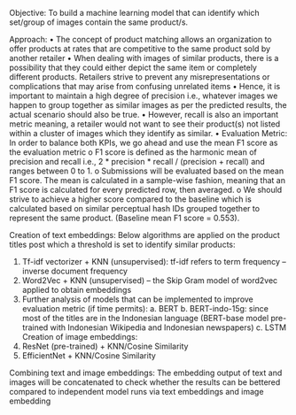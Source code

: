 Objective: To build a machine learning model that can identify which set/group of images contain the same product/s.

Approach:
•	The concept of product matching allows an organization to offer products at rates that are competitive to the same product sold by another retailer
•	When dealing with images of similar products, there is a possibility that they could either depict the same item or completely different products. Retailers strive to prevent any misrepresentations or complications that may arise from confusing unrelated items
•	Hence, it is important to maintain a high degree of precision i.e., whatever images we happen to group together as similar images as per the predicted results, the actual scenario should also be true.
•	However, recall is also an important metric meaning, a retailer would not want to see their product(s) not listed within a cluster of images which they identify as similar.
•	Evaluation Metric: In order to balance both KPIs, we go ahead and use the mean F1 score as the evaluation metric
o	F1 score is defined as the harmonic mean of precision and recall i.e., 2 * precision * recall / (precision + recall) and ranges between 0 to 1.
o	Submissions will be evaluated based on the mean F1 score. The mean is calculated in a sample-wise fashion, meaning that an F1 score is calculated for every predicted row, then averaged.
o	We should strive to achieve a higher score compared to the baseline which is calculated based on similar perceptual hash IDs grouped together to represent the same product. (Baseline mean F1 score = 0.553).



Creation of text embeddings: Below algorithms are applied on the product titles post which a threshold is set to identify similar products:
1.	Tf-idf vectorizer + KNN (unsupervised): tf-idf refers to term frequency – inverse document frequency
2.	Word2Vec + KNN (unsupervised) – the Skip Gram model of word2vec applied to obtain embeddings
3.	Further analysis of models that can be implemented to improve evaluation metric (if time permits):
a.	BERT
b.	BERT-indo-15g: since most of the titles are in the Indonesian language (BERT-base model pre-trained with Indonesian Wikipedia and Indonesian newspapers)
c.	LSTM
Creation of image embeddings:
1.	ResNet (pre-trained) + KNN/Cosine Similarity
2.	EfficientNet + KNN/Cosine Similarity

Combining text and image embeddings: The embedding output of text and images will be concatenated to check whether the results can be bettered compared to independent model runs via text embeddings and image embedding

